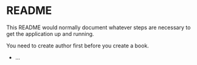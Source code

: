 # README

This README would normally document whatever steps are necessary to get the
application up and running.

You need to create author first before you create a book.


* ...
